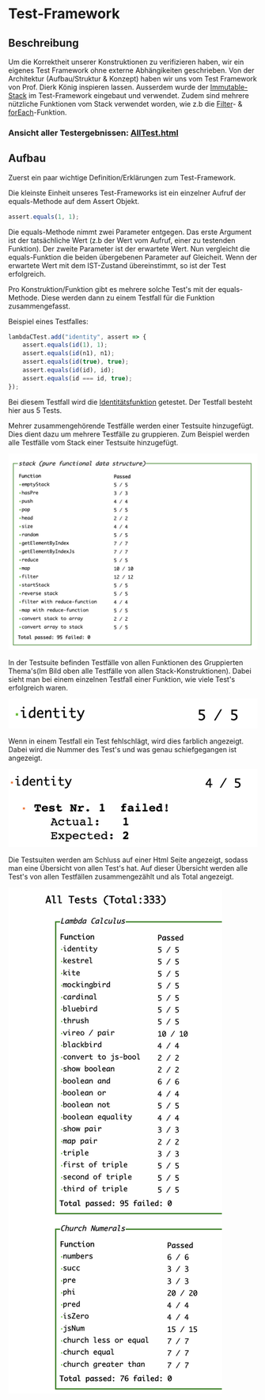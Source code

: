 # Test-Framework

## Beschreibung

Um die Korrektheit unserer Konstruktionen zu verifizieren haben, wir ein eigenes Test Framework ohne externe Abhängikeiten geschrieben. Von der Architektur (Aufbau/Struktur & Konzept) haben wir uns vom Test Framework von Prof. Dierk König inspieren lassen. Ausserdem wurde der [Immutable-Stack](immutable-stack.md#beschreibung) im Test-Framework eingebaut und verwendet. Zudem sind mehrere nützliche Funktionen vom Stack verwendet worden, wie z.b die [Filter](immutable-stack.md#filter)- & [forEach](immutable-stack.md#foreach-loop)-Funktion.

### Ansicht aller Testergebnissen: [AllTest.html](https://mattwolf-corporation.github.io/lambdaCalculusGithubPages/test/allTest.html)

## Aufbau

Zuerst ein paar wichtige Definition/Erklärungen zum Test-Framework.

Die kleinste Einheit unseres Test-Frameworks ist ein einzelner Aufruf der equals-Methode auf dem Assert Objekt.

```javascript
assert.equals(1, 1);
```

Die equals-Methode nimmt zwei Parameter entgegen. Das erste Argument ist der tatsächliche Wert (z.b der Wert vom Aufruf, einer zu testenden Funktion). Der zweite Parameter ist der erwartete Wert. Nun vergleicht die equals-Funktion die beiden übergebenen Parameter auf Gleicheit. Wenn der erwartete Wert mit dem IST-Zustand übereinstimmt, so ist der Test erfolgreich.

Pro Konstruktion/Funktion gibt es mehrere solche Test's mit der equals-Methode. Diese werden dann zu einem Testfall für die Funktion zusammengefasst.

Beispiel eines Testfalles:

```javascript
lambdaCTest.add("identity", assert => {
    assert.equals(id(1), 1);
    assert.equals(id(n1), n1);
    assert.equals(id(true), true);
    assert.equals(id(id), id);
    assert.equals(id === id, true);
});
```

Bei diesem Testfall wird die [Identitätsfunktion](einfache-kombinatoren.md#id-die-identitaetsfunktion) getestet. Der Testfall besteht hier aus 5 Tests.

Mehrer zusammengehörende Testfälle werden einer Testsuite hinzugefügt. Dies dient dazu um mehrere Testfälle zu gruppieren. Zum Beispiel werden alle Testfälle vom Stack einer Testsuite hinzugefügt.

![Testsuite - Stack](<../.gitbook/assets/Bildschirmfoto 2020-01-17 um 13.34.15.png>)

In der Testsuite befinden Testfälle von allen Funktionen des Gruppierten Thema's(Im Bild oben alle Testfälle von allen Stack-Konstruktionen). Dabei sieht man bei einem einzelnen Testfall einer Funktion, wie viele Test's erfolgreich waren.

![Einzelner Testfall einer Funktion](<../.gitbook/assets/Bildschirmfoto 2020-01-17 um 13.45.12.png>)

Wenn in einem Testfall ein Test fehlschlägt, wird dies farblich angezeigt. Dabei wird die Nummer des Test's und was genau schiefgegangen ist angezeigt.

![Ein fehlgeschlagener Test im Testfall, der Identitätsfunktion](<../.gitbook/assets/Bildschirmfoto 2020-01-17 um 13.45.46.png>)

Die Testsuiten werden am Schluss auf einer Html Seite angezeigt, sodass man eine Übersicht von allen Test's hat. Auf dieser Übersicht werden alle Test's von allen Testfällen zusammengezählt und als Total angezeigt.

![Ausschnitt aus der Gesamtübersicht von allen Test's](<../.gitbook/assets/Bildschirmfoto 2020-01-17 um 13.34.54.png>)
